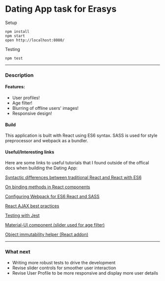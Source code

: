 # Dating App task for Erasys

Setup
```
npm install
npm start
open http://localhost:8080/
```

Testing
```
npm test
```
___

### Description
#### Features:
* User profiles!
* Age filter!
* Blurring of offline users' images!
* Responsive design!

#### Build
This application is built with React using ES6 syntax. SASS is used for style preprocessor and webpack as a bundler.

#### Useful/Interesting links
Here are some links to useful tutorials that I found outside of the offical docs when building the Dating App:

[Syntactic differences between traditional React and React with ES6](https://toddmotto.com/react-create-class-versus-component/)

[On binding methods in React components](http://reactkungfu.com/2015/07/why-and-how-to-bind-methods-in-your-react-component-classes/)

[Configuring Webpack for ES6 React and SASS](http://www.jonathan-petitcolas.com/2015/05/15/howto-setup-webpack-on-es6-react-application-with-sass.html)

[React AJAX best practices](http://andrewhfarmer.com/react-ajax-best-practices/)

[Testing with Jest](https://facebook.github.io/jest/docs/tutorial-react.html#content)

[Material-UI component (slider used for age filter)](http://www.material-ui.com/#/components/slider)

[Object immutability helper (React addon)](https://facebook.github.io/react/docs/update.html)

___

### What next
* Writing more robust tests to drive the development
* Revise slider controls for smoother user interaction
* Revise User Profile to be more responsive and display more user details
